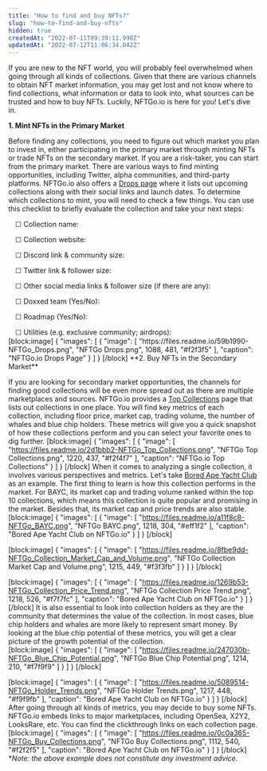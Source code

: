 ```yaml
---
title: "How to find and buy NFTs?"
slug: "how-to-find-and-buy-nfts"
hidden: true
createdAt: "2022-07-11T09:39:11.998Z"
updatedAt: "2022-07-12T11:06:34.042Z"
---
```

If you are new to the NFT world, you will probably feel overwhelmed when going through all kinds of collections. Given that there are various channels to obtain NFT market information, you may get lost and not know where to find collections, what information or data to look into, what sources can be trusted and how to buy NFTs. Luckily, NFTGo.io is here for you! Let's dive in.

**1. Mint NFTs in the Primary Market**

Before finding any collections, you need to figure out which market you plan to invest in, either participating in the primary market through minting NFTs or trade NFTs on the secondary market. If you are a risk-taker, you can start from the primary market. There are various ways to find minting opportunities, including Twitter, alpha communities, and third-party platforms. NFTGo.io also offers a [Drops page](https://nftgo.io/nft-drops) where it lists out upcoming collections along with their social links and launch dates. To determine which collections to mint, you will need to check a few things. You can use this checklist to briefly evaluate the collection and take your next steps:
<p style="margin-left:1em; margin-bottom: 1px!important;"> ☐ Collection name:</p>
<p style="margin-left:1em; margin-bottom: 1px!important;"> ☐ Collection website:</p>
<p style="margin-left:1em; margin-bottom: 1px!important;"> ☐ Discord link & community size:</p>
<p style="margin-left:1em; margin-bottom: 1px!important;"> ☐ Twitter link & follower size:</p>
<p style="margin-left:1em; margin-bottom: 1px!important;"> ☐ Other social media links & follower size (if there are any):</p>
<p style="margin-left:1em; margin-bottom: 1px!important;"> ☐ Doxxed team (Yes/No):</p>
<p style="margin-left:1em; margin-bottom: 1px!important;"> ☐ Roadmap (Yes/No):</p>
<p style="margin-left:1em; margin-bottom: 1px!important;"> ☐ Utilities (e.g. exclusive community; airdrops):</p>
[block:image]
{
  "images": [
    {
      "image": [
        "https://files.readme.io/59b1990-NFTGo_Drops.png",
        "NFTGo Drops.png",
        1088,
        481,
        "#f2f3f5"
      ],
      "caption": "NFTGo.io Drops Page"
    }
  ]
}
[/block]
**2. Buy NFTs in the Secondary Market**

If you are looking for secondary market opportunities, the channels for finding good collections will be even more spread out as there are multiple marketplaces and sources. NFTGo.io provides a [Top Collections](https://nftgo.io/analytics/top-collections) page that lists out collections in one place. You will find key metrics of each collection, including floor price, market cap, trading volume, the number of whales and blue chip holders. These metrics will give you a quick snapshot of how these collections perform and you can select your favorite ones to dig further. 
[block:image]
{
  "images": [
    {
      "image": [
        "https://files.readme.io/2d1bbb2-NFTGo_Top_Collections.png",
        "NFTGo Top Collections.png",
        1220,
        437,
        "#f2f4f7"
      ],
      "caption": "NFTGo.io Top Collections"
    }
  ]
}
[/block]
When it comes to analyzing a single collection, it involves various perspectives and metrics. Let's take [Bored Ape Yacht Club](https://nftgo.io/collection/bored-ape-yacht-club/overview) as an example. The first thing to learn is how this collection performs in the market. For BAYC, its market cap and trading volume ranked within the top 10 collections, which means this collection is quite popular and promising in the market. Besides that, its market cap and price trends are also stable.
[block:image]
{
  "images": [
    {
      "image": [
        "https://files.readme.io/a11f8c8-NFTGo_BAYC.png",
        "NFTGo BAYC.png",
        1218,
        304,
        "#eff1f2"
      ],
      "caption": "Bored Ape Yacht Club on NFTGo.io"
    }
  ]
}
[/block]

[block:image]
{
  "images": [
    {
      "image": [
        "https://files.readme.io/8fbe9dd-NFTGo_Collection_Market_Cap_and_Volume.png",
        "NFTGo Collection Market Cap and Volume.png",
        1215,
        449,
        "#f3f3fb"
      ]
    }
  ]
}
[/block]

[block:image]
{
  "images": [
    {
      "image": [
        "https://files.readme.io/1269b53-NFTGo_Collection_Price_Trend.png",
        "NFTGo Collection Price Trend.png",
        1218,
        526,
        "#f7f7fc"
      ],
      "caption": "Bored Ape Yacht Club on NFTGo.io"
    }
  ]
}
[/block]
It is also essential to look into collection holders as they are the community that determines the value of the collection. In most cases, blue chip holders and whales are more likely to represent smart money. By looking at the blue chip potential of these metrics, you will get a clear picture of the growth potential of the collection.   
[block:image]
{
  "images": [
    {
      "image": [
        "https://files.readme.io/247030b-NFTGo_Blue_Chip_Potential.png",
        "NFTGo Blue Chip Potential.png",
        1214,
        210,
        "#f7f9f9"
      ]
    }
  ]
}
[/block]

[block:image]
{
  "images": [
    {
      "image": [
        "https://files.readme.io/5089514-NFTGo_Holder_Trends.png",
        "NFTGo Holder Trends.png",
        1217,
        448,
        "#f9f9fb"
      ],
      "caption": "Bored Ape Yacht Club on NFTGo.io"
    }
  ]
}
[/block]
After going through all kinds of metrics, you may decide to buy some NFTs. NFTGo.io embeds links to major marketplaces, including OpenSea, X2Y2, LooksRare, etc. You can find the clickthrough links on each collection page. 
[block:image]
{
  "images": [
    {
      "image": [
        "https://files.readme.io/0c0a365-NFTGo_Buy_Collections.png",
        "NFTGo Buy Collections.png",
        1112,
        540,
        "#f2f2f5"
      ],
      "caption": "Bored Ape Yacht Club on NFTGo.io"
    }
  ]
}
[/block]
**Note: the above example does not constitute any investment advice.*